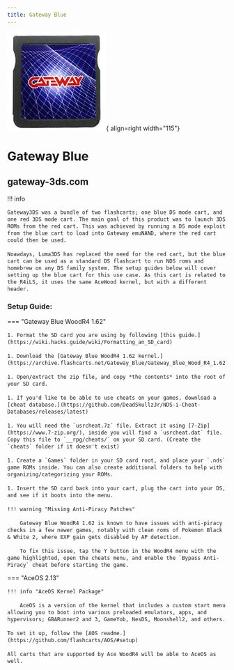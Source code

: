 ```yaml
---
title: Gateway Blue
---
```


![Gateway Blue](../images/gwblue.png){ align=right width="115"}
# Gateway Blue
## gateway-3ds.com

!!! info
    
    Gateway3DS was a bundle of two flashcarts; one blue DS mode cart, and one red 3DS mode cart. The main goal of this product was to launch 3DS ROMs from the red cart. This was achieved by running a DS mode exploit from the blue cart to load into Gateway emuNAND, where the red cart could then be used.

    Noawdays, Luma3DS has replaced the need for the red cart, but the blue cart can be used as a standard DS flashcart to run NDS roms and homebrew on any DS family system. The setup guides below will cover setting up the blue cart for this use case. As this cart is related to the R4iLS, it uses the same AceWood kernel, but with a different header.

### Setup Guide:

=== "Gateway Blue WoodR4 1.62"

    1. Format the SD card you are using by following [this guide.](https://wiki.hacks.guide/wiki/Formatting_an_SD_card)
    
    1. Download the [Gateway Blue WoodR4 1.62 kernel.](https://archive.flashcarts.net/Gateway_Blue/Gateway_Blue_Wood_R4_1.62.zip)
    
    1. Open/extract the zip file, and copy *the contents* into the root of your SD card.
    
    1. If you'd like to be able to use cheats on your games, download a [cheat database.](https://github.com/DeadSkullzJr/NDS-i-Cheat-Databases/releases/latest)
    
    1. You will need the `usrcheat.7z` file. Extract it using [7-Zip](https://www.7-zip.org/), inside you will find a `usrcheat.dat` file. Copy this file to `__rpg/cheats/` on your SD card. (Create the `cheats` folder if it doesn't exist)
    
    1. Create a `Games` folder in your SD card root, and place your `.nds` game ROMs inside. You can also create additional folders to help with organizing/categorizing your ROMs.
    
    1. Insert the SD card back into your cart, plug the cart into your DS, and see if it boots into the menu.
    
    !!! warning "Missing Anti-Piracy Patches"
    
        Gateway Blue WoodR4 1.62 is known to have issues with anti-piracy checks in a few newer games, notably with clean roms of Pokemon Black & White 2, where EXP gain gets disabled by AP detection.
        
        To fix this issue, tap the Y button in the WoodR4 menu with the game highlighted, open the cheats menu, and enable the `Bypass Anti-Piracy` cheat before starting the game.

=== "AceOS 2.13"

    !!! info "AceOS Kernel Package"
    
        AceOS is a version of the kernel that includes a custom start menu allowing you to boot into various preloaded emulators, apps, and hypervisors; GBARunner2 and 3, GameYob, NesDS, Moonshell2, and others.
    
    To set it up, follow the [AOS readme.](https://github.com/flashcarts/AOS/#setup)

    All carts that are supported by Ace WoodR4 will be able to AceOS as well.